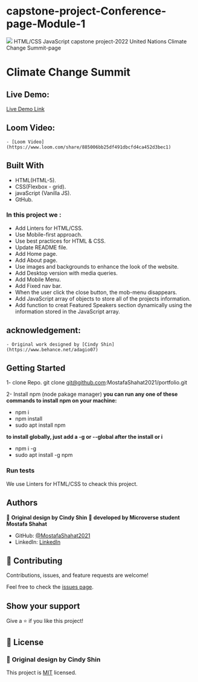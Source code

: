 # capstone-project-Conference-page-Module-1
![](https://img.shields.io/badge/Microverse-blueviolet) HTML/CSS JavaScript capstone project-2022 United Nations Climate Change Summit-page

# Climate Change Summit

## Live Demo:

[Live Demo Link](https://mostafashahat2021.github.io/capstone-project---Conference-page-Module-1/)

## Loom Video:
    - [Loom Video](https://www.loom.com/share/885006bb25df491dbcfd4ca452d3bec1)

 ## Built With

- HTML(HTML-5).
- CSS(Flexbox - grid).
- javaScript (Vanilla JS).
- GtHub.

### In this project we :
- Add Linters for HTML/CSS.
- Use Mobile-first approach.
- Use best practices for HTML & CSS.
- Update README file.
- Add Home page.
- Add About page.
- Use images and backgrounds to enhance the look of the website.
- Add Desktop version with media queries.
- Add Mobile Menu.
- Add Fixed nav bar.
- When the user click the close button, the mob-menu disappears.
- Add JavaScript array of objects to store all of the projects information.
- Add function to creat Featured Speakers section dynamically using the information stored in the JavaScript array.

## acknowledgement:
    - Original work designed by [Cindy Shin](https://www.behance.net/adagio07)

## Getting Started

1- clone Repo.
git clone git@github.com:MostafaShahat2021/portfolio.git

2- Install npm (node pakage manager)
**you can run any one of these commands to install npm on your machine:**
- npm i
- npm install
- sudo apt install npm

 **to install globally, just add a -g or --global after the install or i**
- npm i -g
- sudo apt install -g npm

### Run tests

We use Linters for HTML/CSS to cheack this project.

## Authors
👤  **Original design by Cindy Shin**
👤 **developed by Microverse student Mostafa Shahat**

- GitHub: [@MostafaShahat2021](https://github.com/MostafaShahat2021)
- LinkedIn: [LinkedIn](https://www.linkedin.com/in/mostafa-shahat-a75810208/)

## 🤝 Contributing

Contributions, issues, and feature requests are welcome!

Feel free to check the [issues page](../../issues/).

## Show your support

Give a ⭐️ if you like this project!

## 📝 License

### 👤  **Original design by Cindy Shin**

This project is [MIT](./LICENSE) licensed.
